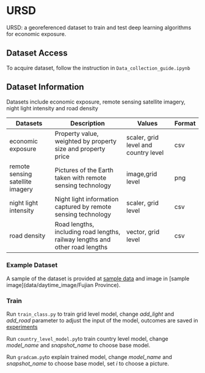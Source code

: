 # URSD

URSD: a georeferenced dataset to train and test deep learning algorithms for economic exposure.

## Dataset Access

To acquire dataset, follow the instruction in ```Data_collection_guide.ipynb```

## Dataset Information

Datasets include economic exposure, remote sensing satellite imagery, night light intensity and road density

| Datasets                         | Description                                                  | Values                               | Format |
| -------------------------------- | ------------------------------------------------------------ | ------------------------------------ | ------ |
| economic exposure                | Property value, weighted by property size and property price | scaler, grid level and country level | csv    |
| remote sensing satellite imagery | Pictures of the Earth taken with remote sensing technology   | image,grid level                     | png    |
| night light intensity            | Night light information captured by remote sensing technology | scaler, grid level                   | csv    |
| road density                     | Road lengths, including road lengths, railway lengths and other road lengths | vector, grid level                   | csv    |

### Example Dataset

A sample of the dataset is provided at [sample data](data/used_data.csv) and image in [sample image](data/daytime_image/Fujian Province).

### Train

Run ```train_class.py``` to train grid level model, change *add_light* and *add_road* parameter to adjust the input of the model, outcomes are saved in [experiments](experiments)

Run  ```country_level_model.py```to train country level model, change *model_name* and *snapshot_name* to choose base model.

Run ```gradcam.py```to explain trained model, change *model_name* and *snapshot_name* to choose base model, set *i* to choose a picture.